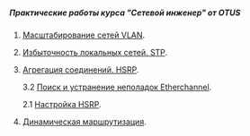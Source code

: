 ##### Практические работы курса "Сетевой инженер" от OTUS

1. [Масштабирование сетей VLAN](lab1/).
2. [Избыточность локальных сетей. STP](lab2/).
3. [Агрегация соединений. HSRP](lab3/).
      
      3.2 [Поиск и устранение неполадок Etherchannel](lab3/lab3.2/).
      
      2.1 [Настройка HSRP](lab3/HSRP/).
4. [Динамическая маршрутизация](lab4/).
